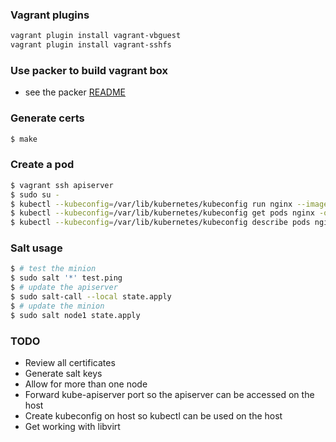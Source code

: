 ### Vagrant plugins

```bash
vagrant plugin install vagrant-vbguest
vagrant plugin install vagrant-sshfs
```

### Use packer to build vagrant box
* see the packer [README](packer/README.md)


### Generate certs

```bash
$ make
```

### Create a pod
```bash
$ vagrant ssh apiserver
$ sudo su -
$ kubectl --kubeconfig=/var/lib/kubernetes/kubeconfig run nginx --image=nginx
$ kubectl --kubeconfig=/var/lib/kubernetes/kubeconfig get pods nginx -owide
$ kubectl --kubeconfig=/var/lib/kubernetes/kubeconfig describe pods nginx
```

### Salt usage

```bash
$ # test the minion
$ sudo salt '*' test.ping
$ # update the apiserver
$ sudo salt-call --local state.apply
$ # update the minion
$ sudo salt node1 state.apply
```

### TODO
- Review all certificates
- Generate salt keys
- Allow for more than one node
- Forward kube-apiserver port so the apiserver can be accessed on the host
- Create kubeconfig on host so kubectl can be used on the host
- Get working with libvirt